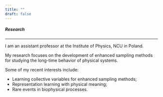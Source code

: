 ```yaml
---
title: ""
draft: false
---
```


##### Research
---

I am an assistant professor at the Institute of Physics, NCU in Poland.

My research focuses on the development of enhanced sampling methods for 
studying the long-time behavior of physical systems.

Some of my recent interests include:
* Learning collective variables for enhanced sampling methods;
* Representation learning with physical meaning;
* Rare events in biophysical processes.
